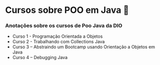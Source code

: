 # Cursos sobre POO em Java  📝
### Anotações sobre os cursos de Poo Java da DIO
- Curso 1 - Programação Orientada a Objetos
- Curso 2 - Trabalhando com Collections Java
- Curso 3 – Abstraindo um Bootcamp usando Orientação a Objetos em Java
- Curso 4 – Debugging Java
